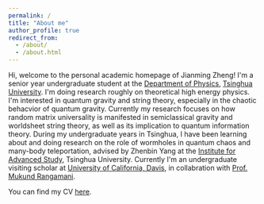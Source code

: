 ```yaml
---
permalink: /
title: "About me"
author_profile: true
redirect_from: 
  - /about/
  - /about.html
---
```


Hi, welcome to the personal academic homepage of Jianming Zheng! 
I'm a senior year undergraduate student at the [Department of Physics](https://www.phys.tsinghua.edu.cn/phyen/), [Tsinghua University](https://www.tsinghua.edu.cn/en/index.htm). I'm doing research roughly on theoretical high energy physics. 
I'm interested in quantum gravity and string theory, especially in the chaotic behacvior of quantum gravity. Currently my research focuses on how random matrix universality is manifested in semiclassical gravity and worldsheet string theory, as well as its implication to quantum information theory. 
During my undergraduate years in Tsinghua, I have been learning about and doing research on the role of wormholes in quantum chaos and many-body teleportation, advised by Zhenbin Yang at the [Institute for Advanced Study](https://www.ias.tsinghua.edu.cn/en/), Tsinghua University. Currently I'm an undergraduate visiting scholar at [University of California, Davis](https://www.ucdavis.edu/), in collabration with [Prof. Mukund Rangamani](https://mukund.physics.ucdavis.edu/). 
 
 You can find my CV [here](https://github.com/JianmingZhengPhys/jmzphys.github.io/blob/3149697cfc136250b2e463f3e0a1f547671eb5f1/assets/zhengjmCV.pdf).

